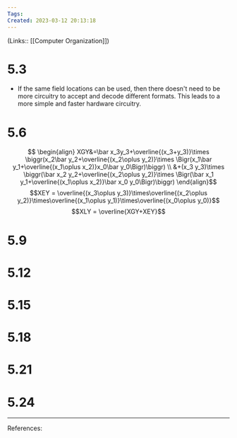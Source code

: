 ```yaml
---
Tags: 
Created: 2023-03-12 20:13:18
---
```

(Links:: [[Computer Organization]])
# 5.3
- If the same field locations can be used, then there doesn't need to be more circuitry to accept and decode different formats. This leads to a more simple and faster hardware circuitry.
# 5.6
$$
\begin{align}
XGY&=\bar x_3y_3+\overline{(x_3+y_3)}\times \biggr(x_2\bar y_2+\overline{(x_2\oplus y_2)}\times \Bigr(x_1\bar y_1+\overline{(x_1\oplus x_2)}x_0\bar y_0\Bigr)\biggr)
\\
&+(x_3 y_3)\times \biggr(\bar x_2 y_2+\overline{(x_2\oplus y_2)}\times \Bigr(\bar x_1 y_1+\overline{(x_1\oplus x_2)}\bar x_0 y_0\Bigr)\biggr)
\end{align}$$
$$XEY = \overline{(x_3\oplus y_3)}\times\overline{(x_2\oplus y_2)}\times\overline{(x_1\oplus y_1)}\times\overline{(x_0\oplus y_0)}$$
$$XLY = \overline{XGY+XEY}$$

# 5.9
# 5.12
# 5.15
# 5.18
# 5.21

# 5.24


---
References: